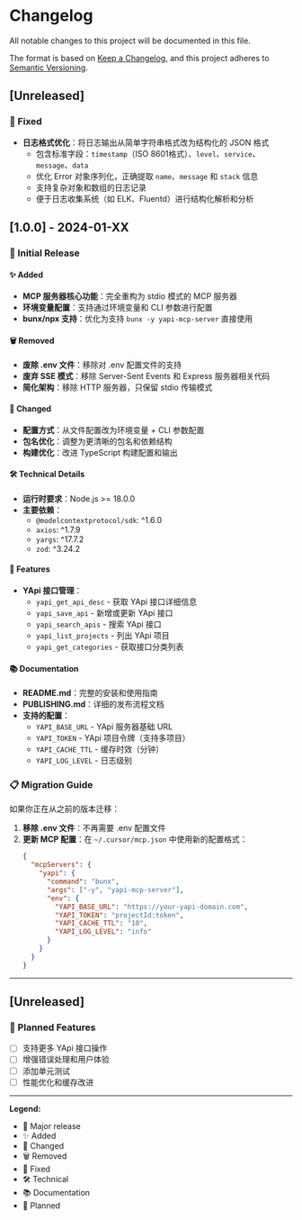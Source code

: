 # Changelog

All notable changes to this project will be documented in this file.

The format is based on [Keep a Changelog](https://keepachangelog.com/en/1.0.0/),
and this project adheres to [Semantic Versioning](https://semver.org/spec/v2.0.0.html).

## [Unreleased]

### 🐛 Fixed
- **日志格式优化**：将日志输出从简单字符串格式改为结构化的 JSON 格式
  - 包含标准字段：`timestamp`（ISO 8601格式）、`level`、`service`、`message`、`data`
  - 优化 Error 对象序列化，正确提取 `name`、`message` 和 `stack` 信息
  - 支持复杂对象和数组的日志记录
  - 便于日志收集系统（如 ELK、Fluentd）进行结构化解析和分析

## [1.0.0] - 2024-01-XX

### 🎉 Initial Release

#### ✨ Added
- **MCP 服务器核心功能**：完全重构为 stdio 模式的 MCP 服务器
- **环境变量配置**：支持通过环境变量和 CLI 参数进行配置
- **bunx/npx 支持**：优化为支持 `bunx -y yapi-mcp-server` 直接使用

#### 🗑️ Removed
- **废除 .env 文件**：移除对 .env 配置文件的支持
- **废弃 SSE 模式**：移除 Server-Sent Events 和 Express 服务器相关代码
- **简化架构**：移除 HTTP 服务器，只保留 stdio 传输模式

#### 🔧 Changed
- **配置方式**：从文件配置改为环境变量 + CLI 参数配置
- **包名优化**：调整为更清晰的包名和依赖结构
- **构建优化**：改进 TypeScript 构建配置和输出

#### 🛠️ Technical Details
- **运行时要求**：Node.js >= 18.0.0
- **主要依赖**：
  - `@modelcontextprotocol/sdk`: ^1.6.0
  - `axios`: ^1.7.9  
  - `yargs`: ^17.7.2
  - `zod`: ^3.24.2

#### 🌟 Features
- **YApi 接口管理**：
  - `yapi_get_api_desc` - 获取 YApi 接口详细信息
  - `yapi_save_api` - 新增或更新 YApi 接口
  - `yapi_search_apis` - 搜索 YApi 接口
  - `yapi_list_projects` - 列出 YApi 项目
  - `yapi_get_categories` - 获取接口分类列表

#### 📚 Documentation
- **README.md**：完整的安装和使用指南
- **PUBLISHING.md**：详细的发布流程文档
- **支持的配置**：
  - `YAPI_BASE_URL` - YApi 服务器基础 URL
  - `YAPI_TOKEN` - YApi 项目令牌（支持多项目）
  - `YAPI_CACHE_TTL` - 缓存时效（分钟）
  - `YAPI_LOG_LEVEL` - 日志级别

### 📋 Migration Guide

如果你正在从之前的版本迁移：

1. **移除 .env 文件**：不再需要 .env 配置文件
2. **更新 MCP 配置**：在 `~/.cursor/mcp.json` 中使用新的配置格式：
   ```json
   {
     "mcpServers": {
       "yapi": {
         "command": "bunx",
         "args": ["-y", "yapi-mcp-server"],
         "env": {
           "YAPI_BASE_URL": "https://your-yapi-domain.com",
           "YAPI_TOKEN": "projectId:token",
           "YAPI_CACHE_TTL": "10",
           "YAPI_LOG_LEVEL": "info"
         }
       }
     }
   }
   ```

---

## [Unreleased]

### 🔮 Planned Features
- [ ] 支持更多 YApi 接口操作
- [ ] 增强错误处理和用户体验
- [ ] 添加单元测试
- [ ] 性能优化和缓存改进

---

**Legend:**
- 🎉 Major release
- ✨ Added
- 🔧 Changed  
- 🗑️ Removed
- 🐛 Fixed
- 🛠️ Technical
- 📚 Documentation
- 🔮 Planned 